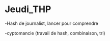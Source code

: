 # Jeudi_THP

-Hash de journalist, lancer pour comprendre

-cyptomancie (travail de hash, combinaison, tri)
